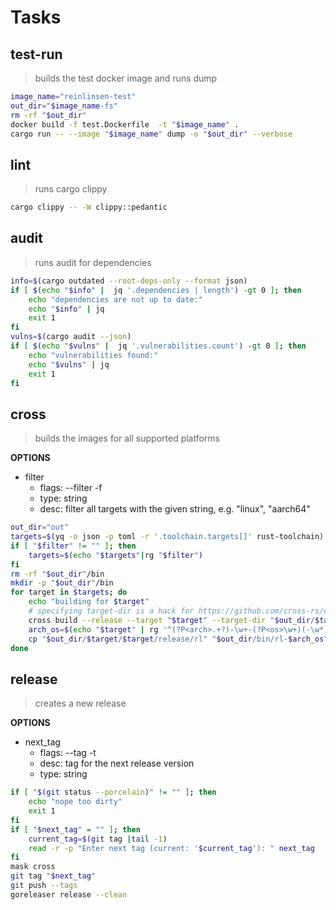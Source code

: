 # Tasks

## test-run

> builds the test docker image and runs dump

```sh
image_name="reinlinsen-test"
out_dir="$image_name-fs"
rm -rf "$out_dir"
docker build -f test.Dockerfile  -t "$image_name" .
cargo run -- --image "$image_name" dump -o "$out_dir" --verbose
```

## lint

> runs cargo clippy

```sh
cargo clippy -- -W clippy::pedantic
```

## audit

> runs audit for dependencies

```sh
info=$(cargo outdated --root-deps-only --format json)
if [ $(echo "$info" |  jq '.dependencies | length') -gt 0 ]; then
    echo "dependencies are not up to date:"
    echo "$info" | jq
    exit 1
fi
vulns=$(cargo audit --json)
if [ $(echo "$vulns" |  jq '.vulnerabilities.count') -gt 0 ]; then
    echo "vulnerabilities found:"
    echo "$vulns" | jq
    exit 1
fi
```

## cross

> builds the images for all supported platforms

**OPTIONS**

* filter
  * flags: --filter -f
  * type: string
  * desc: filter all targets with the given string, e.g. "linux", "aarch64"

```sh
out_dir="out"
targets=$(yq -o json -p toml -r '.toolchain.targets[]' rust-toolchain)
if [ "$filter" != "" ]; then
    targets=$(echo "$targets"|rg "$filter")
fi
rm -rf "$out_dir"/bin
mkdir -p "$out_dir"/bin
for target in $targets; do
    echo "building for $target"
    # specifying target-dir is a hack for https://github.com/cross-rs/cross/issues/724
    cross build --release --target "$target" --target-dir "$out_dir/$target"
    arch_os=$(echo "$target" | rg '^(?P<arch>.+?)-\w+-(?P<os>\w+)(-\w*)?$' -r '$arch-$os')
    cp "$out_dir/$target/$target/release/rl" "$out_dir/bin/rl-$arch_os"
done
```

## release

> creates a new release

**OPTIONS**

* next_tag
  * flags: --tag -t
  * desc: tag for the next release version
  * type: string

```sh
if [ "$(git status --porcelain)" != "" ]; then
    echo "nope too dirty"
    exit 1
fi
if [ "$next_tag" = "" ]; then
    current_tag=$(git tag |tail -1)
    read -r -p "Enter next tag (current: '$current_tag'): " next_tag 
fi
mask cross
git tag "$next_tag"
git push --tags
goreleaser release --clean
```
